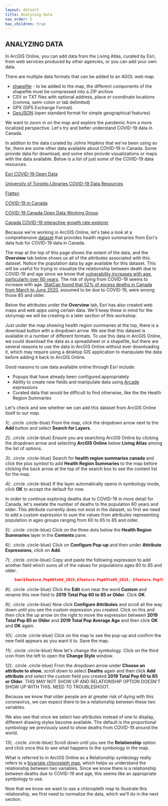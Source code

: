 ```yaml
---
layout: default
title: Analyzing Data
nav_order: 5
has_children: true
---
```


## ANALYZING DATA

In ArcGIS Online, you can add data from the Living Atlas, curated by Esri, from web services produced by other agencies, or you can add your own data.

There are multiple data formats that can be added to an AGOL web map. 

 - [shapefile](https://desktop.arcgis.com/en/arcmap/latest/manage-data/shapefiles/what-is-a-shapefile.htm) - to be added to the map, the different components of the shapefile must be compressed into a ZIP archive
 - CSV or TXT files with optional address, place or coordinate locations (comma, semi-colon or tab delimited)
 - GPX (GPS Exchange Format)
 - [GeoJSON](https://geojson.org/) (open standard format for simple geographical features)
 
We want to zoom in on the map and explore the pandemic from a more localized perspective. Let's try and better understand COVID-19 data in Canada. 

In additon to the data curated by Johns Hopkins that we've been using so far, there are some other data available about COVID-19 in Canada. Some provide data for download, and some sites proivde visualizations or maps with the data available. Below is a list of just some of the COVID-19 data resources.

[Esri COVID-19 Open Data](https://resources-covid19canada.hub.arcgis.com/pages/open-data)

[University of Toronto Libraries COVID-19 Data Resources](https://mdl.library.utoronto.ca/covid-19/resources)

[Flatten](https://www.flatten.ca/)

[COVID-19 in Canada](https://art-bd.shinyapps.io/covid19canada/)

[COVID-19 Canada Open Data Working Group](https://opencovid.ca/)

[Canada COVID-19 interactive growth rate explorer](https://mountainmath.ca/shiny/canada_covid-19/?_inputs_&level=%22province%22&metric=%22Confirmed%22&province=%2201%22&start_cutoff=100)

Because we're working in ArcGIS Online, let's take a look at a comprehensive [dataset](https://resources-covid19canada.hub.arcgis.com/datasets/health-region-summaries) that provides health region summaries from Esri's data hub for COVID-19 data in Canada.

The map at the top of this page shows the extent of the data, and the **Overview** tab below shows us all of the attributes associated with this dataset. Notice the population data by age available for this dataset. This will be useful for trying to visualize the relationship between death due to COVID-19 and age since we know that [vulnerability increases with age, particularly over 60 years](https://www.canada.ca/en/public-health/services/publications/diseases-conditions/vulnerable-populations-covid-19.html). The risk of dying from COVID-19 seems to increase with age. [StatCan found that 52% of excess deaths in Canada from March to June 2020](https://www.ctvnews.ca/health/coronavirus/canadians-age-85-and-older-account-for-over-half-of-excess-deaths-amid-covid-19-statcan-1.5205790), assumed to be due to COVID-19, were among those 85 and older.

Below the attributes under the **Overview** tab, Esri has also created web maps and web apps using certain data. We'll keep these in mind for the storymap we will be creating in a later section of this workshop.

Just under the map showing health region summaries at the top, there is a download button with a dropdown arrow. We see that this dataset is available in a number of different formats. To use this data in ArcGIS Online, we could download the data as a spreadsheet or a shapefile, but there are several reasons to use the data in ArcGIS Online without ever downloading it, which may require using a desktop GIS application to manipulate the data before adding it back to ArcGIS Online.

Good reasons to use data available online through Esri include:
- Popups that have already been configured appropriately
- Ability to create new fields and manipulate data using [Arcade](https://www.esri.com/arcgis-blog/products/apps/uncategorized/introducing-arcade/) expressions
- Curated data that would be difficult to find otherwise, like the the Health Region Summaries

Let's check and see whether we can add this dataset from ArcGIS Online itself to our map. 

*1*{: .circle .circle-blue} From the map, click the dropdown arrow next to the **Add** button and select **Search for Layers**.  

*2*{: .circle .circle-blue} Ensure you are searching ArcGIS Online by clicking the dropdown arrow and selecting **ArcGIS Online** below **Living Atlas** among the list of options. 

*3*{: .circle .circle-blue} Search for **health region summaries canada** and click the plus symbol to add **Health Region Summaries** to the map before clicking the back arrow at the top of the search box to see the content list for the map.

*4*{: .circle .circle-blue} If the layer automatically opens in symbology mode, click **OK** to accept the default for now.

In order to continue exploring deaths due to COVID-19 in more detail for Canada, let's seelate the number of deaths to the population 60 years and older. This attribute currently does not exist in the dataset, so first we need to add a custom expression to sum the values from attributes representing population in ages groups ranging from 60 to 65 to 85 and older.

*5*{: .circle .circle-blue} Click on the three dots below the **Health Region Summaries** layer in the **Contents** pane.

*6*{: .circle .circle-blue} Click on **Configure Pop-up** and then under **Attribute Expressions**, click on **Add**.

*7*{: .circle .circle-blue} Copy and paste the following expression to add another field which sums all of the values for populations ages 60 to 85 and older.

```json
    Sum($feature.Pop60to64_2019,$feature.Pop65to69_2019, $feature.Pop70to74_2019, $feature.Pop75to79_2019, $feature.Pop80to84_2019, $feature.Pop85Older)
```
*8*{: .circle .circle-blue} Click the **Edit** icon near the word **Custom** and rename this new field to **2019 Total Pop 60 to 85 or Older**. Click **OK**.

*9*{: .circle .circle-blue} Now click **Configure Attributes** and scroll all the way down until you see the custom expression you created. Click on this and then click the up arrow on the right to move the expression between **2019 Total Pop 85 or Older** and **2019 Total Pop Average Age** and then click **OK** and **OK** again.

*10*{: .circle .circle-blue} Click on the map to see the pop-up and confirm the new field appears as you want it to. Save the map.

*11*{: .circle .circle-blue} Now let's change the symbology. Click on the third icon from the left to open the **Change Style** window.

*12*{: .circle .circle-blue} From the dropdown arrow under **Choose an attribute to show**, scroll down to select **Deaths** again and then click **Add attribute** and select the custom field you created **2019 Total Pop 60 to 85 or Older**. THIS MAY NOT SHOW UP AND RELATIONSHIP OPTION DOESN'T SHOW UP WITH THIS. NEED TO TROUBLESHOOT.

Because we know that older people are at greater risk of dying with this coronavirus, we can expect there to be a relationship between these two variables.

We also see that once we select two attributes instead of one to display, different drawing styles become available. The default is the proportional symbology we previously used to show deaths from COVID-19 around the world.

*13*{: .circle .circle-blue} Scroll down until you see the **Relationship** option and click once this to see what happens to the symbology in the map.

What is referred to in ArcGIS Online as a Relationship symbology really refers to a [bivariate chloropleth map](https://www.joshuastevens.net/cartography/make-a-bivariate-choropleth-map/), which helps us understand the relationship between two variables. Since we know there is a relationship between deaths due to COVID-19 and age, this seems like an appropriate symbology to use. 

Now that we know we want to use a chloropleth map to illustrate this relationship, we first need to normalize the data, which we'll do in the next section.
